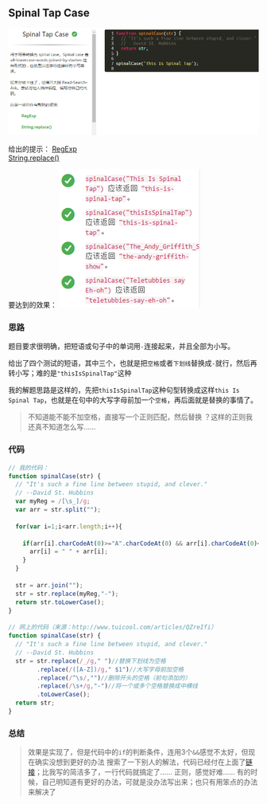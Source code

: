 ## Spinal Tap Case

![题目截图][1]

给出的提示：
[RegExp][2]  
[String.replace()][3]  

要达到的效果：
![测试结果][4]

### 思路

题目要求很明确，把短语或句子中的单词用`-`连接起来，并且全部为小写。

给出了四个测试的短语，其中三个，也就是把`空格`或者`下划线`替换成`-`就行，然后再转小写；难的是`"thisIsSpinalTap"`这种

我的解题思路是这样的，先把`thisIsSpinalTap`这种句型转换成这样`this Is Spinal Tap`，也就是在句中的大写字母前加一个`空格`，再后面就是替换的事情了。
> 不知道能不能不加空格，直接写一个正则匹配，然后替换 ？这样的正则我还真不知道怎么写……

### 代码

```javascript
// 我的代码：
function spinalCase(str) {
  // "It's such a fine line between stupid, and clever."
  // --David St. Hubbins
  var myReg = /[\s_]/g;
  var arr = str.split("");
  
  for(var i=1;i<arr.length;i++){
  
    if(arr[i].charCodeAt(0)>="A".charCodeAt(0) && arr[i].charCodeAt(0)<="Z".charCodeAt(0) && arr[i-1].charCodeAt(0)>="a".charCodeAt(0) && arr[i-1].charCodeAt(0)<="z".charCodeAt(0)){
      arr[i] = " " + arr[i];      
    }
  }
  
  str = arr.join("");
  str = str.replace(myReg,"-");
  return str.toLowerCase();
}

// 网上的代码（来源：http://www.tuicool.com/articles/QZreIfi）
function spinalCase(str) {
  // "It's such a fine line between stupid, and clever."
  // --David St. Hubbins
  str = str.replace(/_/g," ")//替换下划线为空格
        .replace(/([A-Z])/g," $1")//大写字母前加空格
        .replace(/^\s/,"")//删除开头的空格（前句添加的）
        .replace(/\s+/g,"-")//将一个或多个空格替换成中横线
        .toLowerCase();
  return str;
}
```
### 总结
> 效果是实现了，但是代码中的`if`的判断条件，连用3个`&&`感觉不太好，但现在确实没想到更好的办法
> 搜索了一下别人的解法，代码已经付在上面了[链接][5]；比我写的简洁多了，一行代码就搞定了……
> 正则，感觉好难……
> 有的时候，自己明知道有更好的办法，可就是没办法写出来；也只有用笨点的办法来解决了


  [1]: ./images/1481459267110.jpg "1481459267110.jpg"
  [2]: https://developer.mozilla.org/zh-CN/docs/Web/JavaScript/Reference/Global_Objects/RegExp
  [3]: https://developer.mozilla.org/zh-CN/docs/Web/JavaScript/Reference/Global_Objects/String/replace
  [4]: ./images/1481459548243.jpg "1481459548243.jpg"
  [5]: http://www.tuicool.com/articles/QZreIfi
